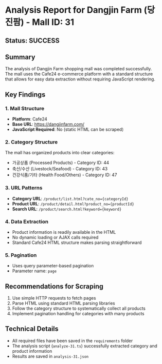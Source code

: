 # Analysis Report for Dangjin Farm (당진팜) - Mall ID: 31

## Status: SUCCESS

## Summary
The analysis of Dangjin Farm shopping mall was completed successfully. The mall uses the Cafe24 e-commerce platform with a standard structure that allows for easy data extraction without requiring JavaScript rendering.

## Key Findings

### 1. Mall Structure
- **Platform**: Cafe24
- **Base URL**: https://dangjinfarm.com/
- **JavaScript Required**: No (static HTML can be scraped)

### 2. Category Structure
The mall has organized products into clear categories:
- 가공상품 (Processed Products) - Category ID: 44
- 축산/수산 (Livestock/Seafood) - Category ID: 43  
- 건강식품/기타 (Health Food/Others) - Category ID: 47

### 3. URL Patterns
- **Category URL**: `/product/list.html?cate_no={categoryId}`
- **Product URL**: `/product/detail.html?product_no={productId}`
- **Search URL**: `/product/search.html?keyword={keyword}`

### 4. Data Extraction
- Product information is readily available in the HTML
- No dynamic loading or AJAX calls required
- Standard Cafe24 HTML structure makes parsing straightforward

### 5. Pagination
- Uses query parameter-based pagination
- Parameter name: `page`

## Recommendations for Scraping
1. Use simple HTTP requests to fetch pages
2. Parse HTML using standard HTML parsing libraries
3. Follow the category structure to systematically collect all products
4. Implement pagination handling for categories with many products

## Technical Details
- All required files have been saved in the `requirements` folder
- The analysis script (`analyze-31.ts`) successfully extracted category and product information
- Results are saved in `analysis-31.json`